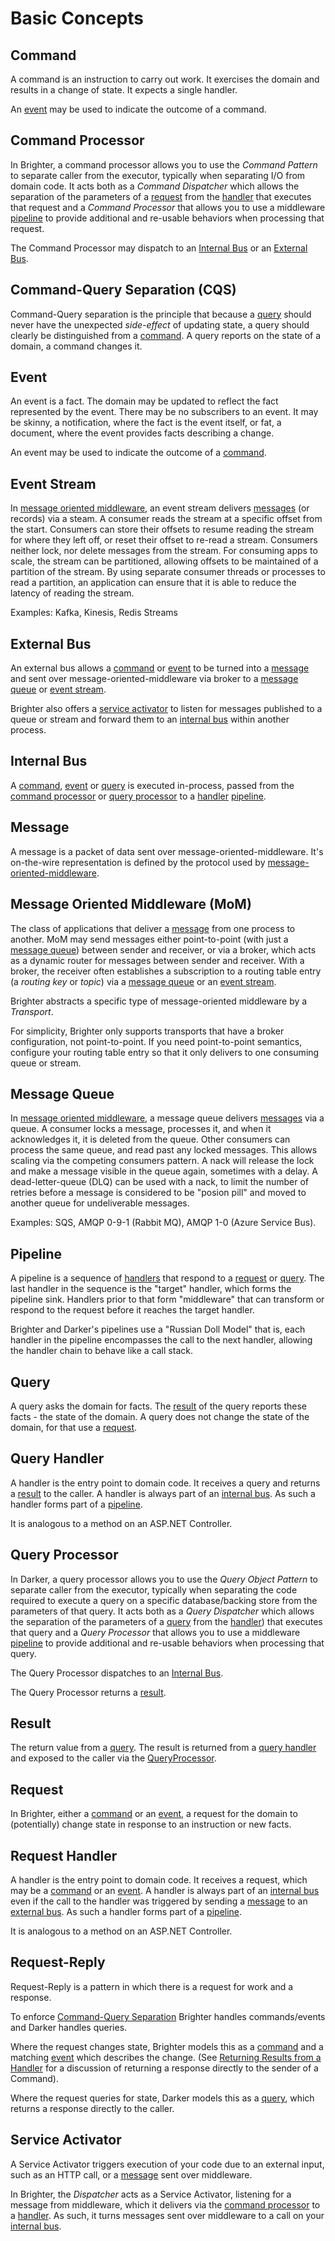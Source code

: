 # Basic Concepts

## Command

A command is an instruction to carry out work. It exercises the domain and results in a change of state. It expects a single handler.

An [event](#event) may be used to indicate the outcome of a command.

## Command Processor

In Brighter, a command processor allows you to use the *Command Pattern* to separate caller from the executor, typically when separating I/O from domain code. It acts both as a *Command Dispatcher* which allows the separation of the parameters of a [request](#request) from the [handler](#request-handler) that executes that request and a *Command Processor* that allows you to use a middleware [pipeline](#pipeline) to provide additional and re-usable behaviors when processing that request. 

The Command Processor may dispatch to an [Internal Bus](#internal-bus) or an [External Bus](#external-bus).

## Command-Query Separation (CQS)

Command-Query separation is the principle that because a [query](#query) should never have the unexpected *side-effect* of updating state, a query should clearly be distinguished from a [command](#request). A query reports on the state of a domain, a command changes it. 

## Event

An event is a fact. The domain may be updated to reflect the fact represented by the event. There may be no subscribers to an event. It may be skinny, a notification, where the fact is the event itself, or fat, a document, where the event provides facts describing a change.

An event may be used to indicate the outcome of a [command](#command).

## Event Stream

In [message oriented middleware](#message-oriented-middleware-mom), an event stream delivers [messages](#message) (or records) via a steam. A consumer reads the stream at a specific offset from the start. Consumers can store their offsets to resume reading the stream for where they left off, or reset their offset to re-read a stream. Consumers neither lock, nor delete messages from the stream. For consuming apps to scale, the stream can be partitioned, allowing offsets to be maintained of a partition of the stream. By using separate consumer threads or processes to read a partition, an application can ensure that it is able to reduce the latency of reading the stream.

Examples: Kafka, Kinesis, Redis Streams

## External Bus 

An external bus allows a [command](#command) or [event](#event) to be turned into a [message](#message) and sent over message-oriented-middleware via broker to a [message queue](#message-queue) or [event stream](#event-stream).

Brighter also offers a [service activator](#service-activator) to listen for messages published to a queue or stream and forward them to an [internal bus](#internal-bus) within another process.

## Internal Bus 

A [command](#command), [event](#event) or [query](#query) is executed in-process, passed from the [command processor](#command-processor) or [query processor](#) to a [handler](#request-handler) [pipeline](#pipeline).

## Message

A message is a packet of data sent over message-oriented-middleware. It's on-the-wire representation is defined by the protocol used by [message-oriented-middleware](#message-oriented-middleware-mom).

## Message Oriented Middleware (MoM)

The class of applications that deliver a [message](#message) from one process to another. MoM may send messages either point-to-point (with just a [message queue](#message-queue)) between sender and receiver, or via a broker, which acts as a dynamic router for messages between sender and receiver. With a broker, the receiver often establishes a subscription to a routing table entry (a *routing key* or *topic*) via a [message queue](#message-queue) or an [event stream](#event-stream). 

Brighter abstracts a specific type of message-oriented middleware by a *Transport*.  

For simplicity, Brighter only supports transports that have a broker configuration, not point-to-point. If you need point-to-point semantics, configure your routing table entry so that it only delivers to one consuming queue or stream.

## Message Queue

In [message oriented middleware](#message-oriented-middleware-mom), a message queue delivers [messages](#message) via a queue. A consumer locks a message, processes it, and when it acknowledges it, it is deleted from the queue. Other consumers can process the same queue, and read past any locked messages. This allows scaling via the competing consumers pattern. A nack will release the lock and make a message visible in the queue again, sometimes with a delay. A dead-letter-queue (DLQ) can be used with a nack, to limit the number of retries before a message is considered to be "posion pill" and moved to another queue for undeliverable messages.

Examples: SQS, AMQP 0-9-1 (Rabbit MQ), AMQP 1-0 (Azure Service Bus).

## Pipeline

A pipeline is a sequence of [handlers](#request-handler) that respond to a [request](#request) or [query](#query). The last handler in the sequence is the "target" handler, which forms the pipeline sink. Handlers prior to that form "middleware" that can transform or respond to the request before it reaches the target handler.

Brighter and Darker's pipelines use a "Russian Doll Model" that is, each handler in the pipeline encompasses the call to the next handler, allowing the handler chain to behave like a call stack. 

## Query

A query asks the domain for facts. The [result](#result) of the query reports these facts - the state of the domain. A query does not change the state of the domain, for that use a [request](#request).

## Query Handler

A handler is the entry point to domain code. It receives a query and returns a [result](#result) to the caller. A handler is always part of an [internal bus](#internal-bus). As such a handler forms part of a [pipeline](#pipeline).

It is analogous to a method on an ASP.NET Controller.

## Query Processor

In Darker, a query processor allows you to use the *Query Object Pattern* to separate caller from the executor, typically when separating the code required to execute a query on a specific database/backing store from the parameters of that query. It acts both as a *Query Dispatcher* which allows the separation of the parameters of a [query](#query) from the [handler](#query-handler)) that executes that query and a *Query Processor* that allows you to use a middleware [pipeline](#pipeline) to provide additional and re-usable behaviors when processing that query. 

The Query Processor dispatches to an [Internal Bus](#internal-bus).

The Query Processor returns a [result](#result).

## Result

The return value from a [query](#query). The result is returned from a [query handler](#query-handler) and exposed to the caller via the [QueryProcessor](#query-processor).

## Request

In Brighter, either a [command](#command) or an [event](#event), a request for the domain to (potentially) change state in response to an instruction or new facts.

## Request Handler 

A handler is the entry point to domain code. It receives a request, which may be a [command](#command) or an [event](#event). A handler is always part of an [internal bus](#internal-bus) even if the call to the handler was triggered by sending a [message](#message) to an [external bus](#external-bus). As such a handler forms part of a [pipeline](#pipeline).

It is analogous to a method on an ASP.NET Controller.

## Request-Reply

Request-Reply is a pattern in which there is a request for work and a response.

To enforce [Command-Query Separation](#command-query-separation-cqs) Brighter handles commands/events and Darker handles queries.

Where the request changes state, Brighter models this as a [command](#command) and a matching [event](#event) which describes the change. (See [Returning Results from a Handler](/contents/ReturningResultsFromAHandler.md) for a discussion of returning a response directly to the sender of a Command).

Where the request queries for state, Darker models this as a [query](#query), which returns a response directly to the caller.

## Service Activator

A Service Activator triggers execution of your code due to an external input, such as an HTTP call, or a [message](#message) sent over middleware.

In Brighter, the *Dispatcher* acts as a Service Activator, listening for a message from middleware, which it delivers via the [command processor](#command-processor) to a [handler](#request-handler). As such, it turns messages sent over middleware to a call on your [internal bus](#internal-bus).
